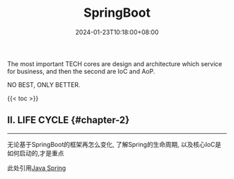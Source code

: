 ﻿---
title: "SpringBoot"
date: 2024-01-23T10:18:00+08:00
categories:
- Java
- WebFramework
tags:
- SpringBoot
- TraditionalDesign
keywords:
- java
- springboot
- framework
clearReading: true
#thumbnailImage: //example.com/static/A.png
thumbnailImage: image-1.png
thumbnailImagePosition: bottom
autoThumbnailImage: yes
metaAlignment: center
#coverImage: //example.com/static/B.png
coverImage: image-2.png
coverCaption: "A beautiful image"
coverMeta: out
coverSize: full
comments: false
showTags: true
showPagination: true
showSocial: true
showDate: true
---

The most important TECH cores are design and architecture which service for business, and then the second are IoC and AoP.

NO BEST, ONLY BETTER.

<!--more-->

{{< toc >}}

## II. LIFE CYCLE {#chapter-2}
---
无论基于SpringBoot的框架再怎么变化, 了解Spring的生命周期, 以及核心IoC是如何启动的,才是重点

此处引用[Java Spring](https://ivanhan0511.github.io/post/java-spring/)




